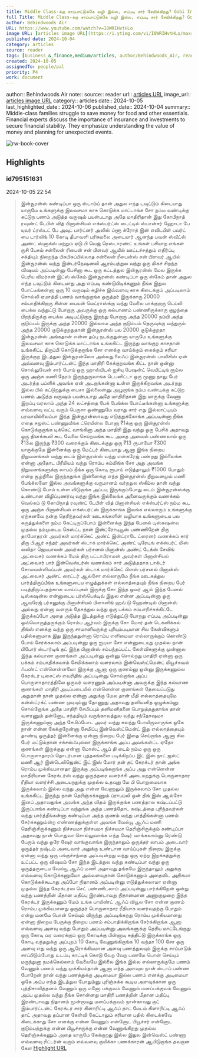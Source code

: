 ```yaml
---
title: Middle Class-க்கு சாப்பாட்டுக்கே வழி இல்ல, எப்படி சார் சேமிக்கிறது? Gobi Interviews Finance Experts
full Title: Middle Class-க்கு சாப்பாட்டுக்கே வழி இல்ல, எப்படி சார் சேமிக்கிறது? Gobi Interviews Finance Experts
author: Behindwoods Air
URL: https://www.youtube.com/watch?v=I8WRIHvtHLo
image URL: [articles image URL](https://i.ytimg.com/vi/I8WRIHvtHLo/maxresdefault.jpg)
published date: 2024-10-04
category: articles
source: reader
tags: [business_&_finance,medium/articles, author/Behindwoods_Air, reader/reader, date/2024-10-06, area/reader]
created: 2024-10-05
assignedTo: people/pal
priority: P4
work: document
---
```

author:: Behindwoods Air
note:: 
source:: reader
url:: [articles URL](https://www.youtube.com/watch?v=I8WRIHvtHLo)
image_url:: [articles image URL](https://i.ytimg.com/vi/I8WRIHvtHLo/maxresdefault.jpg)
category:: articles
date:: 2024-10-05
last_highlighted_date:: 2024-10-06
published_date:: 2024-10-04
summary:: Middle-class families struggle to save money for food and other essentials. Financial experts discuss the importance of insurance and investments to secure financial stability. They emphasize understanding the value of money and planning for unexpected events.


![rw-book-cover](https://i.ytimg.com/vi/I8WRIHvtHLo/maxresdefault.jpg)

## Highlights
### id795151631
2024-10-05 22:54
> இன்சூரன்ஸ் கண்டிப்பா ஒரு ஸ்டாம்ப் தான் அதுல எந்த டவுட்டும் கிடையாது யாருமே உங்களுக்கு இலவசமா காசு கொடுக்க மாட்டாங்க சோ நம்ம வண்டிக்கு கட்டுற பணம் அடுத்த வருஷம் பயன்படாது அதே மாதிரிதான் இது கோபிநாத் ரவுண்ட் டேபிள் வித் பினான்சியல் எக்ஸ்பர்ட்ஸ் டைட்டில் ஸ்பான்சர் ஹோடா பே யுவர் ட்ரஸ்டட் பே அவுட் பார்ட்னர் அலிஸ் ப்ளூ க்ரோத் இன் எவிடபிள் பவர்ட் பை டார்லிங் 10 கோடி தீபாவளி பரிசுமலை அடையார் ஆனந்த பவன் ஸ்வீட்ஸ் அண்ட் ஸ்னாக்ஸ் மற்றும் ஏடு பி வெஜ் ரெஸ்டாரண்ட் உங்கள் பசியாற எங்கள் ருசி பேசும் சன்லைன் ரிபைன் சன் பிளவர் ஆயில் ஊட்டச்சத்தும் எதிர்ப்பு சக்தியும் நிறைந்த பிசுபிசுப்பில்லாத சன்லைன் ரீபைன்ஸ் சன்
> பிளவர் ஆயில் இன்சூரன்ஸ் வந்து இன்டர்நேஷனலி ஆரம்பத்துல வந்து ஒரு மிகச் சிறந்த விஷயம் அப்படின்னு பேசினா கூட ஒரு கட்டத்துல இன்சூரன்ஸ் மேல இருக்க பெரிய விமர்சன் இட்ஸ் ஸ்கேம் இன்சூரன்ஸ் கண்டிப்பா ஒரு ஸ்கேம் தான் அதுல எந்த டவுட்டும் கிடையாது அது எப்படி கண்டுபிடிக்கணும் நீங்க இதுல போட்டீங்கன்னா ஒரு 10 வருஷம் கழிச்சு இவ்வளவு காசு கிடைக்கும் அப்படிலாம் சொல்லி ஏமாத்தி பணம் வாங்குறாங்க ஒருத்தர் இருக்காரு 20000 சம்பாதிக்கிறாரு சின்ன பையன் மெட்ராஸ்க்கு வந்து வேலை பாக்குறாரு டெய்லி பைக்ல வந்துட்டு போறாரு அவருக்கு ஒரு கல்யாணம் பண்ணிருக்காரு குழந்தை பிறந்திருக்கு பைக்ல அடிபட்டுறாரு இறந்து போறாரு அந்த 20000 நம்பி அந்த குடும்பம் இருக்கு அந்த 20000 இல்லாம அந்த குடும்பம் தெருவுக்கு வந்துரும் அந்த 20000 குடுக்குறதுதான் இன்சூரன்ஸ் பல 20000 குடுக்குறதா இன்சூரன்ஸ் அங்கதான் என்ன
> தப்பு நடக்குதுன்னா யாருமே உங்களுக்கு இலவசமா காசு கொடுக்க மாட்டாங்க உங்ககிட்ட இருந்து வாங்குற காசதான் உங்ககிட்ட திருப்பி கொடுக்குறாங்க சோ எனக்கு வாய்க்கும் கைக்கும் சரியா இருக்குற இடத்துல இன்சூரன்ஸோ அல்லது லைஃப் இன்சூரன்ஸ் பாலிசிஸ் ஏன் அவ்வளவு இம்பார்ட்டன்ட் இந்த மாதிரி கேக்குறவங்க கிட்ட நான் ஒன்னு சொல்லுவேன் சார் போய் ஒரு ஹாஸ்பிடல் ஐசியு பேஷன்ட் வெயிட்டிங் ரூம்ல ஒரு அஞ்சு மணி நேரம் இருந்துருவாங்க டெபனிட்டா ஒரு மூணு நாலு பேர் அடர்த்த பப்ளிக் அவங்க ஏன் அடறாங்கன்னா உள்ள இருக்கிறவங்க அடர்றது இல்ல பில் கட்டுறதுக்கு பைசா இல்லைன்னு அழுறாங்க நம்ம வண்டிக்கு கட்டுற பணம் அடுத்த வருஷம் பயன்படாது அதே மாதிரிதான் இது யாருக்கு வேணா இறப்பு வரலாம் அந்த 24 லட்சத்தை பேக் பேங்க்ல போட்டீங்கன்னா உங்களுக்கு எவ்வளவு
> வட்டி வரும் பெருசா ஒண்ணுமே வராது சார் எது இல்லாட்டியும் பரவாயில்லைப்பா இந்த இன்சூரன்ஸாவது எடுத்துக்கோங்க அப்படின்னா நீங்க எதை சஜஸ்ட் பண்ணுவீங்க ட்ரெயின்ல போனா ₹1க்கு ஒரு இன்சூரன்ஸ் கொடுக்குறாங்க டிக்கெட் வாங்கினா அந்த மாதிரி இது வந்து ஒரு பேசிக் அதாவது ஒரு தினக்கூலி கூட வேலை செய்றவங்க கூட அதை அவைல் பண்ணலாம் ஒரு ₹13ல இருந்து ₹300 வரைக்கும் கிடைக்குது ஒரு ₹13 ரூபாயோ ₹300 யாருக்குமே இன்னைக்கு ஒரு மேட்டர் கிடையாது ஆனா இங்க நிறைய நிறுவனங்கள் வந்து டைம் இன்சூரன்ஸ் வந்து என்கரேஜ் பண்றது இல்லைங்க ஏன்னா அதோட பிரீமியம் வந்து ரொம்ப கம்மிங்க சோ அது அவங்க நிறுவனங்களுக்கு லாபம் நீங்க ஒரு கோடி ரூபாய் எடுத்தாலும் ₹1000 போதும்
> என்ற சூழ்நிலை இருந்ததுங்க இன்னைக்கு எந்த இன்சூரன்ஸ் நிறுவனமும் மணி பேங்க்லயோ இல்ல அவங்களுக்கு வருமானம் வர்றதுல ஸ்கீம்ல தான் வந்து கொண்டு போய் உள்ள விடுறாங்க அப்படி இருக்கும்போது டைம் இன்சூரன்ஸ்க்கு உண்டான விழிப்புணர்வு வந்து இங்க இல்லைங்க அனைவருக்கும் வணக்கம் வெல்கம் டு கோபிநாத் ரவுண்ட் டேபிள் வித் பினான்சியல் எக்ஸ்பர்ட்ஸ் நம்ம கூட ஒரு அஞ்சு பினான்சியல் எக்ஸ்பர்ட்ஸ் இருக்காங்க இவங்க எல்லாரும் உங்களுக்கு ஏற்கனவே நன்கு தெரிந்தவர்கள் ஊடகங்களின் வழியாக உங்களுடைய பல கருத்துக்களை நம்ம கேட்டிருப்போம் இன்னைக்கு இந்த பேனல் டிஸ்கஷன்ல முதல்ல நம்முடைய கெஸ்ட்ட நான் இன்ட்ரோடியூஸ் பண்ணிறேன் திரு தாமோதரன் அவர்கள் மார்க்கெட் அண்ட் இன்ட்ராடே
> ட்ரைனர் வணக்கம் சார் திரு பிஆர் சுந்தர் அவர்கள் ஸ்டாக் மார்க்கெட் அண்ட் டிரேடிங் எக்ஸ்பர்ட் மிஸ் லலிதா ஜெயபாலன் அவர்கள் பர்சனல் பினான்ஸ் அண்ட் டேக்ஸ் சேவிங் அட்வைசர் வணக்கம் மேம் திரு பட்டாபிராமன் அவர்கள் பினான்சியல் அட்வைசர் பார் இன்வெஸ்டர்ஸ் வணக்கம் சார் அடுத்ததாக டாக்டர் சோமவள்ளியப்பன் அவர்கள் ஸ்டாக் மார்க்கெட் பிளஸ் பர்சனல் பினான்ஸ் அட்வைசர் அண்ட் ரைட்டர் ஆல்சோ எல்லாருமே நீங்க ஊடகத்துல பார்த்திருப்பீங்க உங்களுடைய எழுத்துக்கள் எல்லாத்தையும் நீங்க நிறைய பேர் படித்திருப்பதற்கான வாய்ப்புகள் இருக்கு சோ இந்த ஓவர் ஆல் இந்த பேனல் டிஸ்கஷன்ல என்னுடைய பர்ஸ்பெக்டிவ் இதுல என்ன அப்படின்னா ஒரு
> ஆவரேஜ் பர்சனுக்கு பினான்சியல் பிளானிங் ஹவ் டு ஹேண்டில் பினான்ஸ் அல்லது ஏன்னா வளரும் தேசத்துல வந்து ஒரு பக்கம் சம்பாரிச்சுக்கிட்டே இருக்கப்போ அதை அடுத்த இடத்துக்கு எடுத்துட்டு போறது எப்படி அப்படின்னு ஒவ்வொருத்தருக்கும் ரொம்ப ஆர்வம் இருக்கு சோ மோர் தன் டெக்னிக்கல் திங்ஸ் எனக்கு வந்து ஒரு சாமானியருக்கு புரியும்படியான சில கேள்விகளும் பதில்களுமாக இது இருந்ததுன்னா ரொம்ப எளிமையா எல்லாருக்கும் கொண்டு போய் சேர்க்கலாம் அப்படின்னு ஒரு ஐடியா சோ என்னுடையது முதல்ல நான் பிபோர் ஸ்டார்டிங் தட் இந்த பினான்ஸ் சம்பந்தப்பட்ட கேள்விகளுக்கு முன்னால இந்த கல்யாண குணங்கள் அப்படின்னு ஒன்னு சொல்றது மாதிரி ஏன்னா ஒரு பக்கம் சம்பாதிக்கலாம் சேமிக்கலாம் வளரலாம் இன்வெஸ்ட்மென்ட்
> மியூச்சுவல் ஃபண்ட் என்னென்னமோ இருக்கு ஆனா ஒரு குணம்னு ஒன்னு இருக்கணும்ல கேரக்டர் டிசைட்ஸ் எவரிதிங் அப்படின்னு சொல்றாங்க அப்ப பொருளாதாரத்திலே ஒருவர் வளரணும் அப்படின்னா அவருக்கு இந்த கல்யாண குணங்கள் மாதிரி அடிப்படையில் என்னென்ன குணங்கள் தேவைப்படுது அதுதான் நான் முதல்ல ஏன்னா அதுக்கு மேல தான் மீதி எல்லாத்தையுமே கன்ஸ்ட்ரக்ட் பண்ண முடியும்னு தோணுது அதாவது தனிமனித ஒழுக்கம்னு சொல்றோங்க அதே மாதிரி சேமிப்பும் தனிமனிதனை பொறுத்ததுதாங்க தான் வளரணும் தன்னோட சந்ததியும் வருங்காலத்துல வந்து சந்தோஷமா இருக்கணும்னா அந்த சேமிப்போட அவர் வந்து கலந்து போயிருவாருங்க ஓகே நான் என்ன கேக்குறேன்னா சேமிப்பு இன்வெஸ்ட்மென்ட் இது எல்லாத்தையும் தாண்டி
> ஒருத்தர் இன்னைக்கு ஏன்னா நிறைய பேர் இதை செய்றாங்க ஆனா சில பேர் மட்டும்தான் சக்சஸ்ஃபுல்லா இருக்காங்க அப்ப அவங்கள்ட்ட ஏதோ குணங்கள் இருக்குது ஏன்னா மோஸ்ட் ஆப் தி டைம் நம்ம ஒரு ஒரு பொருளாதாரம் தொடர்பான புத்தகங்களை படிக்கிறப்ப இட் இஸ் நாட் ஜஸ்ட் மணி ஆர் இன்டெலிஜென்ட் இட் இஸ் மோர் தன் தட் கேரக்டர் தான் அங்க ரொம்ப முக்கியமானதா இருக்கு அப்படிங்கறாங்க அப்ப அது என்னென்ன மாதிரியான கேரக்டர்ஸ் வந்து ஒருத்தரை வளர்ச்சி அடையறதுக்கு பொருளாதார ரீதியா வளர்ச்சி அடையறதுக்கு முதல்ல உதவுது மே பி பொறுமையாக இருக்கலாம் இல்ல வந்து அது என்ன வேணாலும் இருக்கலாம் சோ முதல்ல உங்ககிட்ட இருந்து நான் தெரிஞ்சுக்கணும் ப்ராபப்லி ஒன் திங் இஸ் ஆல்சோ இனப் அதாவதுங்க அவங்க அந்த விதம்
> இருக்குங்க பணத்தால கஷ்டப்பட்டு இருப்பாங்க கண்டிப்பா வந்துங்க அந்த பணத்தோட கஷ்டத்தை புரிந்தவர்கள் வந்து பார்த்தீங்கன்னா கண்டிப்பா அந்த குணம் வந்து பாத்தீங்கன்னா பணம் சேர்க்கணும்ன்ற எண்ணத்துக்குள்ள அவங்க வேல்யூ ஆஃப் மணி தெரிஞ்சிருக்கணும் நிச்சயமா நிச்சயமா நிச்சயமா தெரிஞ்சிருக்கும் கண்டிப்பா அதாவது நான் பொதுவா சொல்லுவாங்க எந்த ஷேர் வாங்கலாம்னு ரெண்டு பேரும் வந்து ஒரே ஷேர் வாங்குவாங்க இருந்தாலும் ஒருத்தர் லாபம் அடைவார் ஒருத்தர் நஷ்டம் அடைவார் அதுக்கு உண்டான வாய்ப்புகள் நிறைய இருக்கு ஏன்னா வந்து ஒரு பங்குச்சந்தை அப்படின்றது வந்து ஒரு ஏற்ற இறக்கத்துக்கு உட்பட்ட ஒரு
> விஷயம் சோ இந்த இடத்துல வந்து கண்டிப்பா வந்து ஒரு ஒருத்தருடைய வேல்யூ ஆஃப் மணி அதாவது தங்கமே இருந்தாலும் அதுக்கு எவ்வளவு கொடுக்கணுமோ அவ்வளவுதான் கொடுக்கணும் அதைவிட அதிகமா கொடுக்கக்கூடாது அப்போ நிதானம் அப்படின்னு எடுத்துக்கலாமா ஏன்னா முதல்ல இந்த கேரக்டர்ஸ செட் பண்ணிடலாம் அப்படின்னு பார்க்கிறேன் ஒன்று வந்து பணத்தின் மீதான மதிப்பு இரண்டாவது நிதானமான அணுகுமுறை இந்த கேரக்டர் இருக்கணும் மேம் உங்க பாயிண்ட் ஆஃப் வியூல சோ என்ன குணம் ரொம்ப முக்கியமானது ஒருத்தர் பொருளாதார ரீதியாக வளர்வதற்கு போதும் என்று மனமே பொன் செய்யும் விருந்து அப்படிங்கறது ரொம்ப முக்கியமானது ஏன்னா நிறைய பேருக்கு நிறைய பணம் சம்பாதிக்கிறாங்க சேர்க்கிறாங்க ஆனா எவ்வளவு அளவு வந்து போதும் அப்படின்னு
> அவங்களுக்கு தெரிய மாட்டேங்குது ஒரு கோடி வர வரைக்கும் ஒரு கோடிக்கு பின்னாடி சுத்திட்டு இருக்காங்க ஒரு கோடி வந்ததுக்கு அப்புறம் 10 கோடி வேணுங்கிறாங்க 10 வந்தா 100 சோ ஒரு அளவு எது வந்து ஒரு ஆரோக்கியமான அளவு பணத்துலயும் இருக்கு சாப்பாடும் சாப்பிடும்போது உடம்பு காட்டிக் கொடு வேற வேற பணமே பொன் செய்யும் மருந்துனா நமக்கெல்லாம் வேலையே இல்லை இங்க இல்ல எல்லாருக்குமே பணம் வேணும் பணம் வந்து முக்கியம்தான் ஆனா எந்த அளவுல நான் ஸ்டாப் பண்ண போறேன் நான் வந்து பணத்துக்கு அடிமையா இல்ல பணம் எனக்கு அடிமையா ஓகே அப்ப எந்த இடத்துல போதும்னு புரிஞ்சுக்க கூடிய அளவுக்கான ஒரு புத்திசாலித்தனம்
> வேணும் ஒரு மனோ பக்குவம் வேணும் மனப்பக்குவம் வேணும் அப்ப முதல்ல வந்து நீங்க சொன்னது மாதிரி பணத்தின் மீதான மதிப்பு இரண்டாவது நிதானம் மூன்றாவது மனப்பக்குவம் நான்காவது குட் இம்பார்ட்டன்ட் கேரக்டர் சார் கிளாரிட்டி ஆஃப் தாட் மேடம் கிளாரிட்டி ஆஃப் தாட் அதாவது தப்பான கேள்வி கேட்டாலும் சரியான பதில் கிடைக்கவே கிடைக்காது சோ எனக்கு என்ன வேணும் என்னோட பியூச்சர் என்னோட குடும்பத்துக்கு என்ன பியூச்சருக்கு என்ன வேணுங்கிறது முதல்ல தெரிஞ்சுக்கணும் அதை யாருமே கேக்குறது இல்ல இதுல இன்வெஸ்ட் பண்ணா எவ்வளவு ரிட்டர்ன் வரும் எவ்வளவு குயிக்கா பணக்காரன் ஆயிடுறாங்க தவறான கேள 
[Highlight URL](https://read.readwise.io/read/01j9fze8k988ppz8s1hg0gapa1)


